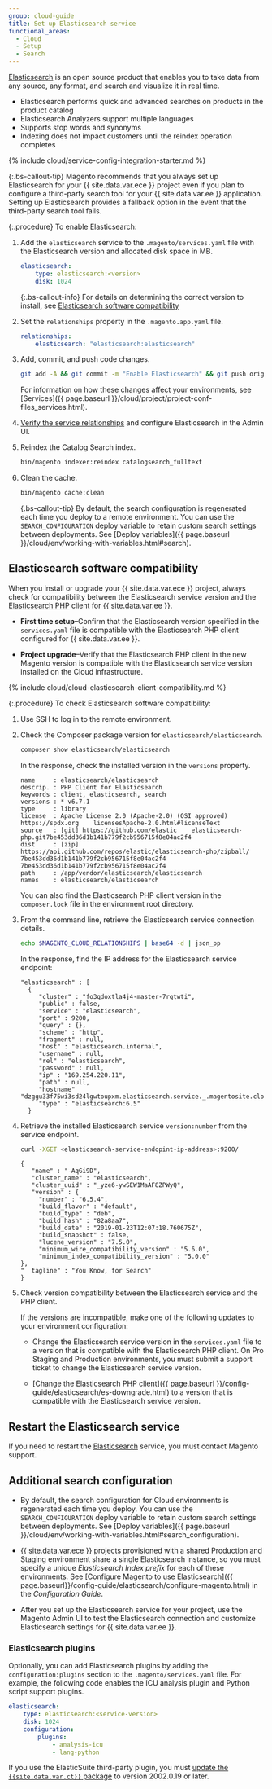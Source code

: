 ```yaml
---
group: cloud-guide
title: Set up Elasticsearch service
functional_areas:
  - Cloud
  - Setup
  - Search
---
```


[Elasticsearch](https://www.elastic.co) is an open source product that enables you to take data from any source, any format, and search and visualize it in real time.

-  Elasticsearch performs quick and advanced searches on products in the product catalog
-  Elasticsearch Analyzers support multiple languages
-  Supports stop words and synonyms
-  Indexing does not impact customers until the reindex operation completes

{% include cloud/service-config-integration-starter.md %}

{:.bs-callout-tip}
Magento recommends that you always set up Elasticsearch for your {{ site.data.var.ece }} project even if you plan to configure a third-party search tool for your {{ site.data.var.ee }} application. Setting up Elasticsearch provides a fallback option in the event that the third-party search tool fails.

{:.procedure}
To enable Elasticsearch:

1. Add the `elasticsearch` service to the `.magento/services.yaml` file with the Elasticsearch version and allocated disk space in MB.

   ```yaml
   elasticsearch:
       type: elasticsearch:<version>
       disk: 1024
   ```

   {:.bs-callout-info}
   For details on determining the correct version to install, see [Elasticsearch software compatibility](#elasticsearch-software-compatibility)

1. Set the `relationships` property in the `.magento.app.yaml` file.

   ```yaml
   relationships:
       elasticsearch: "elasticsearch:elasticsearch"
   ```

1. Add, commit, and push code changes.

   ```bash
   git add -A && git commit -m "Enable Elasticsearch" && git push origin <branch-name>
   ```

   For information on how these changes affect your environments, see [Services]({{   page.baseurl }}/cloud/project/project-conf-files_services.html).

1. [Verify the service relationships]({{page.baseurl}}/cloud/project/project-conf-files_services.html#service-relationships) and configure Elasticsearch in the Admin UI.

1. Reindex the Catalog Search index.

   ```bash
   bin/magento indexer:reindex catalogsearch_fulltext
   ```

1. Clean the cache.

   ```bash
   bin/magento cache:clean
   ```

   {.bs-callout-tip}
   By default, the search configuration is regenerated each time you deploy to a remote environment.  You can use the `SEARCH_CONFIGURATION` deploy variable to retain custom search settings between deployments. See [Deploy variables]({{ page.baseurl }}/cloud/env/working-with-variables.html#search).

## Elasticsearch software compatibility

When you install or upgrade your {{ site.data.var.ece }} project, always check for compatibility between the Elasticsearch service version and the [Elasticsearch PHP](https://github.com/elastic/elasticsearch-php) client for {{ site.data.var.ee }}.

-  **First time setup**–Confirm that the Elasticsearch version specified in the `services.yaml` file is compatible with the Elasticsearch PHP client configured for {{ site.data.var.ee }}.

-  **Project upgrade**–Verify that the Elasticsearch PHP client in the new Magento version is compatible with the Elasticsearch service version installed on the Cloud infrastructure.

{% include cloud/cloud-elasticsearch-client-compatibility.md %}

{:.procedure}
To check Elasticsearch software compatibility:

1. Use SSH to log in to the remote environment.

1. Check the Composer package version for `elasticsearch/elasticsearch`.

   ```bash
   composer show elasticsearch/elasticsearch
   ```

   In the response, check the installed version in the `versions` property.

   ```terminal
   name     : elasticsearch/elasticsearch
   descrip. : PHP Client for Elasticsearch
   keywords : client, elasticsearch, search
   versions : * v6.7.1
   type     : library
   license  : Apache License 2.0 (Apache-2.0) (OSI approved) https://spdx.org    licensesApache-2.0.html#licenseText
   source   : [git] https://github.com/elastic    elasticsearch-php.git7be453dd36d1b141b779f2cb956715f8e04ac2f4
   dist     : [zip] https://api.github.com/repos/elastic/elasticsearch-php/zipball/     7be453dd36d1b141b779f2cb956715f8e04ac2f4 7be453dd36d1b141b779f2cb956715f8e04ac2f4
   path     : /app/vendor/elasticsearch/elasticsearch
   names    : elasticsearch/elasticsearch
   ```

   You can also find the Elasticsearch PHP client version in the  `composer.lock` file in the  environment root directory.

1. From the command line, retrieve the Elasticsearch service connection details.

   ```bash
   echo $MAGENTO_CLOUD_RELATIONSHIPS | base64 -d | json_pp
   ```

   In the response, find the IP address for the Elasticsearch service endpoint:

   ```terminal
   "elasticsearch" : [
     {
        "cluster" : "fo3qdoxtla4j4-master-7rqtwti",
        "public" : false,
        "service" : "elasticsearch",
        "port" : 9200,
        "query" : {},
        "scheme" : "http",
        "fragment" : null,
        "host" : "elasticsearch.internal",
        "username" : null,
        "rel" : "elasticsearch",
        "password" : null,
        "ip" : "169.254.220.11",
        "path" : null,
        "hostname"  "dzggu33f75wi3sd24lgwtoupxm.elasticsearch.service._.magentosite.cloud",
        "type" : "elasticsearch:6.5"
     }
   ```

1. Retrieve the installed Elasticsearch service `version:number` from the service endpoint.

   ```bash
   curl -XGET <elasticsearch-service-endopint-ip-address>:9200/
   ```

   ```terminal
   {
      "name" : "-AqGi9D",
      "cluster_name" : "elasticsearch",
      "cluster_uuid" : "_yze6-ywSEW1MaAF8ZPWyQ",
      "version" : {
        "number" : "6.5.4",
        "build_flavor" : "default",
        "build_type" : "deb",
        "build_hash" : "82a8aa7",
        "build_date" : "2019-01-23T12:07:18.760675Z",
        "build_snapshot" : false,
        "lucene_version" : "7.5.0",
        "minimum_wire_compatibility_version" : "5.6.0",
        "minimum_index_compatibility_version" : "5.0.0"
   },
   "  tagline" : "You Know, for Search"
   }
   ```

1. Check version compatibility between the Elasticsearch service and the PHP client.

   If the versions are incompatible, make one of the following updates to your environment configuration:

   -  Change the Elasticsearch service version in the `services.yaml` file to a version that is compatible with the Elasticsearch PHP client. On Pro Staging and Production environments, you must submit a support ticket to change the Elasticsearch service version.

   -  [Change the Elasticsearch PHP client]({{ page.baseurl }}/config-guide/elasticsearch/es-downgrade.html) to a version that is compatible with the Elasticsearch service version.

## Restart the Elasticsearch service

If you need to restart the [Elasticsearch](https://www.elastic.co) service, you must contact Magento support.

## Additional search configuration

-  By default, the search configuration for Cloud environments is regenerated each time you deploy. You can use the `SEARCH_CONFIGURATION` deploy variable to retain custom search settings between deployments. See [Deploy variables]({{ page.baseurl }}/cloud/env/working-with-variables.html#search_configuration).

-  {{ site.data.var.ece }} projects provisioned with a shared Production and Staging environment share a single Elasticsearch instance, so you must specify a unique _Elasticsearch Index prefix_ for each of these environments. See [Configure Magento to use Elasticsearch]({{ page.baseurl}}/config-guide/elasticsearch/configure-magento.html) in the _Configuration Guide_.

-  After you set up the Elasticsearch service for your project, use the Magento Admin UI to test the Elasticsearch connection and customize Elasticsearch settings for {{ site.data.var.ee }}.

### Elasticsearch plugins

Optionally, you can add Elasticsearch plugins by adding the `configuration:plugins` section to the `.magento/services.yaml` file. For example, the following code enables the ICU analysis plugin and Python script support plugins.

```yaml
elasticsearch:
    type: elasticsearch:<service-version>
    disk: 1024
    configuration:
        plugins:
            - analysis-icu
            - lang-python
```

If you use the ElasticSuite third-party plugin, you must [update the `{{site.data.var.ct}}` package]({{page.baseurl}}/cloud/project/ece-tools-update.html) to version 2002.0.19 or later.